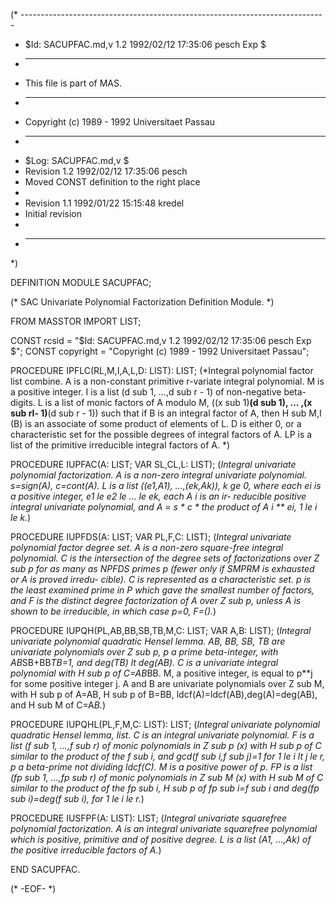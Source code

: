 (* ----------------------------------------------------------------------------
 * $Id: SACUPFAC.md,v 1.2 1992/02/12 17:35:06 pesch Exp $
 * ----------------------------------------------------------------------------
 * This file is part of MAS.
 * ----------------------------------------------------------------------------
 * Copyright (c) 1989 - 1992 Universitaet Passau
 * ----------------------------------------------------------------------------
 * $Log: SACUPFAC.md,v $
 * Revision 1.2  1992/02/12  17:35:06  pesch
 * Moved CONST definition to the right place
 *
 * Revision 1.1  1992/01/22  15:15:48  kredel
 * Initial revision
 *
 * ----------------------------------------------------------------------------
 *)

DEFINITION MODULE SACUPFAC;

(* SAC Univariate Polynomial Factorization Definition Module. *)



FROM MASSTOR IMPORT LIST;

CONST rcsid = "$Id: SACUPFAC.md,v 1.2 1992/02/12 17:35:06 pesch Exp $";
CONST copyright = "Copyright (c) 1989 - 1992 Universitaet Passau";



PROCEDURE IPFLC(RL,M,I,A,L,D: LIST): LIST; 
(*Integral polynomial factor list combine.  A is a non-constant
primitive r-variate integral polynomial.  M is a positive integer.
I is a list (d sub 1, ...,d sub r - 1) of non-negative beta-digits.
L is a list of monic factors of A modulo M, ((x sub 1)**(d sub 1), ...
,(x sub rl- 1)**(d sub r - 1)) such that if B is an integral factor
of A, then H sub M,I (B) is an associate of some product of elements
of L.  D is either 0, or a characteristic set for the possible degrees
of integral factors of A.  LP is a list of the primitive irreducible
integral factors of A. *)


PROCEDURE IUPFAC(A: LIST;  VAR SL,CL,L: LIST); 
(*Integral univariate polynomial factorization.  A is a non-zero
integral univariate polynomial.  s=sign(A), c=cont(A).  L is
a list ((e1,A1), ...,(ek,Ak)), k ge 0, where each ei is a
positive integer, e1 le e2 le  ... le ek, each A i is an ir-
reducible positive integral univariate polynomial, and A = s * c *
the product of A i ** ei, 1 le i le k.*)


PROCEDURE IUPFDS(A: LIST;  VAR PL,F,C: LIST); 
(*Integral univariate polynomial factor degree set.  A is a non-zero
square-free integral polynomial.  C is the intersection of
the degree sets of factorizations over Z sub p for as many as NPFDS
primes p (fewer only if SMPRM is exhausted or A is proved irredu-
cible). C is represented as a characteristic set.  p is
the least examined prime in P which gave the smallest number of
factors, and F is the distinct degree factorization of A over Z sub p,
unless A is shown to be irreducible, in which case p=0, F=().*)


PROCEDURE IUPQH(PL,AB,BB,SB,TB,M,C: LIST;  VAR A,B: LIST); 
(*Integral univariate polynomial quadratic Hensel lemma.  AB, BB, SB, TB
are univariate polynomials over Z sub p, p a prime beta-integer, with
AB*SB+BB*TB=1, and deg(TB) lt deg(AB).  C is a univariate integral
polynomial with H sub p of C=AB*BB.  M, a positive integer, is equal
to p**j for some positive integer j.  A and B are univariate
polynomials over Z sub M, with H sub p of A=AB, H sub p of B=BB,
ldcf(A)=ldcf(AB),deg(A)=deg(AB), and H sub M of C=A*B.*)


PROCEDURE IUPQHL(PL,F,M,C: LIST): LIST; 
(*Integral univariate polynomial quadratic Hensel lemma, list.  C is an
integral univariate polynomial.  F is a list (f sub 1, ...,f sub r)
of monic polynomials in Z sub p (x) with H sub p of C similar to the
product of the f sub i, and gcd(f sub i,f sub j)=1 for 1 le i
lt j le r, p a beta-prime not dividing ldcf(C).  M is a positive
power of p.  FP is a list (fp sub 1, ...,fp sub r) of monic
polynomials in Z sub M (x) with H sub M of C similar to the product of
the fp sub i, H sub p of fp sub i=f sub i and deg(fp sub
i)=deg(f sub i), for 1 le i le r.*)


PROCEDURE IUSFPF(A: LIST): LIST; 
(*Integral univariate squarefree polynomial factorization.  A is
an integral univariate squarefree polynomial which is positive,
primitive and of positive degree.  L is a list (A1, ...,Ak) of the
positive irreducible factors of A.*)


END SACUPFAC.

(* -EOF- *)
